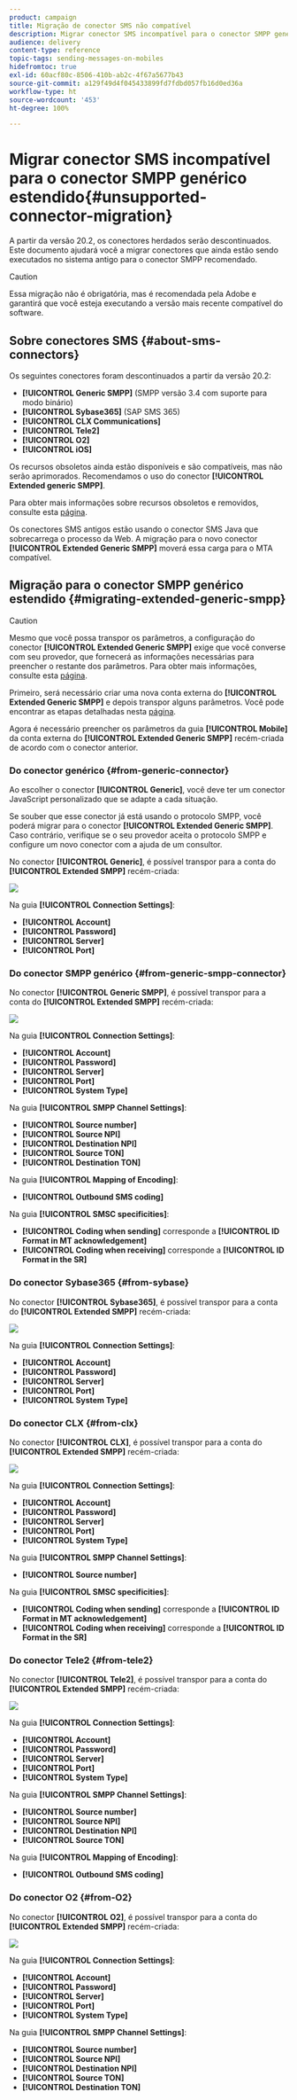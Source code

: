 ```yaml
---
product: campaign
title: Migração de conector SMS não compatível
description: Migrar conector SMS incompatível para o conector SMPP genérico estendido
audience: delivery
content-type: reference
topic-tags: sending-messages-on-mobiles
hidefromtoc: true
exl-id: 60acf80c-8506-410b-ab2c-4f67a5677b43
source-git-commit: a129f49d4f045433899fd7fdbd057fb16d0ed36a
workflow-type: ht
source-wordcount: '453'
ht-degree: 100%

---
```


# Migrar conector SMS incompatível para o conector SMPP genérico estendido{#unsupported-connector-migration}

A partir da versão 20.2, os conectores herdados serão descontinuados. Este documento ajudará você a migrar conectores que ainda estão sendo executados no sistema antigo para o conector SMPP recomendado.

>[!CAUTION]
>
>Essa migração não é obrigatória, mas é recomendada pela Adobe e garantirá que você esteja executando a versão mais recente compatível do software.

## Sobre conectores SMS {#about-sms-connectors}

Os seguintes conectores foram descontinuados a partir da versão 20.2:

* **[!UICONTROL Generic SMPP]** (SMPP versão 3.4 com suporte para modo binário)
* **[!UICONTROL Sybase365]** (SAP SMS 365)
* **[!UICONTROL CLX Communications]**
* **[!UICONTROL Tele2]**
* **[!UICONTROL O2]**
* **[!UICONTROL iOS]**

Os recursos obsoletos ainda estão disponíveis e são compatíveis, mas não serão aprimorados. Recomendamos o uso do conector **[!UICONTROL Extended generic SMPP]**.

Para obter mais informações sobre recursos obsoletos e removidos, consulte esta [página](../../rn/using/deprecated-features.md).

Os conectores SMS antigos estão usando o conector SMS Java que sobrecarrega o processo da Web. A migração para o novo conector **[!UICONTROL Extended Generic SMPP]** moverá essa carga para o MTA compatível.

## Migração para o conector SMPP genérico estendido {#migrating-extended-generic-smpp}

>[!CAUTION]
>
>Mesmo que você possa transpor os parâmetros, a configuração do conector **[!UICONTROL Extended Generic SMPP]** exige que você converse com seu provedor, que fornecerá as informações necessárias para preencher o restante dos parâmetros. Para obter mais informações, consulte esta [página](sms-protocol.md).

Primeiro, será necessário criar uma nova conta externa do **[!UICONTROL Extended Generic SMPP]** e depois transpor alguns parâmetros. Você pode encontrar as etapas detalhadas nesta [página](sms-set-up.md#creating-an-smpp-external-account).

Agora é necessário preencher os parâmetros da guia **[!UICONTROL Mobile]** da conta externa do **[!UICONTROL Extended Generic SMPP]** recém-criada de acordo com o conector anterior.

### Do conector genérico {#from-generic-connector}

Ao escolher o conector **[!UICONTROL Generic]**, você deve ter um conector JavaScript personalizado que se adapte a cada situação.

Se souber que esse conector já está usando o protocolo SMPP, você poderá migrar para o conector **[!UICONTROL Extended Generic SMPP]**. Caso contrário, verifique se o seu provedor aceita o protocolo SMPP e configure um novo conector com a ajuda de um consultor.

No conector **[!UICONTROL Generic]**, é possível transpor para a conta do **[!UICONTROL Extended SMPP]** recém-criada:

![](assets/smpp_generic.png)

Na guia **[!UICONTROL Connection Settings]**:

* **[!UICONTROL Account]**
* **[!UICONTROL Password]**
* **[!UICONTROL Server]**
* **[!UICONTROL Port]**

### Do conector SMPP genérico {#from-generic-smpp-connector}

No conector **[!UICONTROL Generic SMPP]**, é possível transpor para a conta do **[!UICONTROL Extended SMPP]** recém-criada:

![](assets/smpp_generic_2.png)

Na guia **[!UICONTROL Connection Settings]**:

* **[!UICONTROL Account]**
* **[!UICONTROL Password]**
* **[!UICONTROL Server]**
* **[!UICONTROL Port]**
* **[!UICONTROL System Type]**

Na guia **[!UICONTROL SMPP Channel Settings]**:

* **[!UICONTROL Source number]**
* **[!UICONTROL Source NPI]**
* **[!UICONTROL Destination NPI]**
* **[!UICONTROL Source TON]**
* **[!UICONTROL Destination TON]**

Na guia **[!UICONTROL Mapping of Encoding]**:

* **[!UICONTROL Outbound SMS coding]**

Na guia **[!UICONTROL SMSC specificities]**:

* **[!UICONTROL Coding when sending]** corresponde a **[!UICONTROL ID Format in MT acknowledgement]**
* **[!UICONTROL Coding when receiving]** corresponde a **[!UICONTROL ID Format in the SR]**

### Do conector Sybase365 {#from-sybase}

No conector **[!UICONTROL Sybase365]**, é possível transpor para a conta do **[!UICONTROL Extended SMPP]** recém-criada:

![](assets/smpp_3.png)

Na guia **[!UICONTROL Connection Settings]**:

* **[!UICONTROL Account]**
* **[!UICONTROL Password]**
* **[!UICONTROL Server]**
* **[!UICONTROL Port]**
* **[!UICONTROL System Type]**

### Do conector CLX {#from-clx}

No conector **[!UICONTROL CLX]**, é possível transpor para a conta do **[!UICONTROL Extended SMPP]** recém-criada:

![](assets/smpp_4.png)

Na guia **[!UICONTROL Connection Settings]**:

* **[!UICONTROL Account]**
* **[!UICONTROL Password]**
* **[!UICONTROL Server]**
* **[!UICONTROL Port]**
* **[!UICONTROL System Type]**

Na guia **[!UICONTROL SMPP Channel Settings]**:

* **[!UICONTROL Source number]**

Na guia **[!UICONTROL SMSC specificities]**:

* **[!UICONTROL Coding when sending]** corresponde a **[!UICONTROL ID Format in MT acknowledgement]**
* **[!UICONTROL Coding when receiving]** corresponde a **[!UICONTROL ID Format in the SR]**

### Do conector Tele2 {#from-tele2}

No conector **[!UICONTROL Tele2]**, é possível transpor para a conta do **[!UICONTROL Extended SMPP]** recém-criada:

![](assets/smpp_6.png)

Na guia **[!UICONTROL Connection Settings]**:

* **[!UICONTROL Account]**
* **[!UICONTROL Password]**
* **[!UICONTROL Server]**
* **[!UICONTROL Port]**
* **[!UICONTROL System Type]**

Na guia **[!UICONTROL SMPP Channel Settings]**:

* **[!UICONTROL Source number]**
* **[!UICONTROL Source NPI]**
* **[!UICONTROL Destination NPI]**
* **[!UICONTROL Source TON]**

Na guia **[!UICONTROL Mapping of Encoding]**:

* **[!UICONTROL Outbound SMS coding]**

### Do conector O2 {#from-O2}

No conector **[!UICONTROL O2]**, é possível transpor para a conta do **[!UICONTROL Extended SMPP]** recém-criada:

![](assets/smpp_5.png)

Na guia **[!UICONTROL Connection Settings]**:

* **[!UICONTROL Account]**
* **[!UICONTROL Password]**
* **[!UICONTROL Server]**
* **[!UICONTROL Port]**
* **[!UICONTROL System Type]**

Na guia **[!UICONTROL SMPP Channel Settings]**:

* **[!UICONTROL Source number]**
* **[!UICONTROL Source NPI]**
* **[!UICONTROL Destination NPI]**
* **[!UICONTROL Source TON]**
* **[!UICONTROL Destination TON]**
